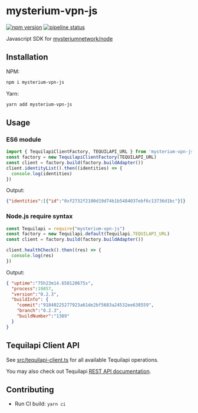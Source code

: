 # mysterium-vpn-js

[![npm version](https://badge.fury.io/js/mysterium-vpn-js.svg)](https://badge.fury.io/js/mysterium-vpn-js)
[![pipeline status](https://gitlab.com/mysteriumnetwork/mysterium-vpn-js/badges/master/pipeline.svg)](https://gitlab.com/mysteriumnetwork/mysterium-vpn-js/pipelines)

Javascript SDK for [mysteriumnetwork/node](https://github.com/mysteriumnetwork/node)  

## Installation

NPM:
```bash
npm i mysterium-vpn-js
```

Yarn:
```bash
yarn add mysterium-vpn-js
```


## Usage

### ES6 module

```js
import { TequilapiClientFactory, TEQUILAPI_URL } from 'mysterium-vpn-js'
const factory = new TequilapiClientFactory(TEQUILAPI_URL)
const client = factory.build(factory.buildAdapter())
client.identityList().then((identities) => {
  console.log(identities)
})
```

Output:

```json
{"identities":[{"id":"0xf2732f2100d19d74b1b5484037ebf6c13736d1bc"}]}
```

### Node.js require syntax

```javascript
const Tequilapi = require("mysterium-vpn-js")
const factory = new Tequilapi.default(Tequilapi.TEQUILAPI_URL)
const client = factory.build(factory.buildAdapter())

client.healthCheck().then((res) => {
  console.log(res)
})
```

Output:

```json
{ "uptime":"75h23m14.658120675s",
  "process":19857,
  "version":"0.2.3",
  "buildInfo": {
    "commit":"91840225277923a61de2bf5683a24532ee638559",
    "branch":"0.2.3",
    "buildNumber":"1389"
  }
}
```

## Tequilapi Client API

See [src/tequilapi-client.ts](https://github.com/mysteriumnetwork/mysterium-vpn-js/blob/master/src/tequilapi-client.ts) for all available Tequilapi operations.

You may also check out Tequilapi [REST API documentation](http://tequilapi.mysterium.network).

## Contributing

* Run CI build: `yarn ci`
